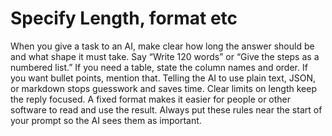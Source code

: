 # Specify Length, format etc

When you give a task to an AI, make clear how long the answer should be and what shape it must take. Say “Write 120 words” or “Give the steps as a numbered list.” If you need a table, state the column names and order. If you want bullet points, mention that. Telling the AI to use plain text, JSON, or markdown stops guesswork and saves time. Clear limits on length keep the reply focused. A fixed format makes it easier for people or other software to read and use the result. Always put these rules near the start of your prompt so the AI sees them as important.